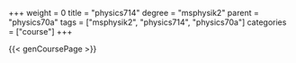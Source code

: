 +++
weight = 0
title = "physics714"
degree = "msphysik2"
parent = "physics70a"
tags = ["msphysik2", "physics714", "physics70a"]
categories = ["course"]
+++

{{< genCoursePage >}}
